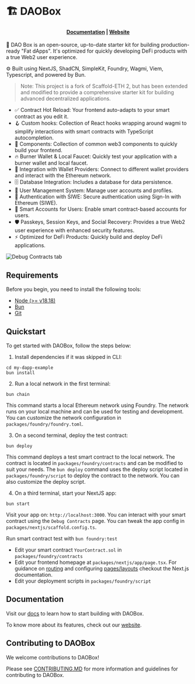# 🏗 DAOBox

<h4 align="center">
  <a href="https://docs.daobox.app">Documentation</a>
| <a href="https://daobox.app">Website</a>
</h4>

🧪 DAO Box is an open-source, up-to-date starter kit for building production-ready "Fat dApps". It's optimized for quickly developing DeFi products with a true Web2 user experience.

⚙️ Built using NextJS, ShadCN, SimpleKit, Foundry, Wagmi, Viem, Typescript, and powered by Bun.

> Note: This project is a fork of Scaffold-ETH 2, but has been extended and modified to provide a comprehensive starter kit for building advanced decentralized applications.

- ✅ Contract Hot Reload: Your frontend auto-adapts to your smart contract as you edit it.
- 🪝 Custom hooks: Collection of React hooks wrapping around wagmi to simplify interactions with smart contracts with TypeScript autocompletion.
- 🧱 Components: Collection of common web3 components to quickly build your frontend.
- 🔥 Burner Wallet & Local Faucet: Quickly test your application with a burner wallet and local faucet.
- 🔐 Integration with Wallet Providers: Connect to different wallet providers and interact with the Ethereum network.
- 🗄️ Database Integration: Includes a database for data persistence.
- 👥 User Management System: Manage user accounts and profiles.
- 🔑 Authentication with SIWE: Secure authentication using Sign-In with Ethereum (SIWE).
- 💼 Smart Accounts for Users: Enable smart contract-based accounts for users.
- 🛡️ Passkeys, Session Keys, and Social Recovery: Provides a true Web2 user experience with enhanced security features.
- ⚡ Optimized for DeFi Products: Quickly build and deploy DeFi applications.

![Debug Contracts tab](https://github.com/scaffold-eth/scaffold-eth-2/assets/55535804/b237af0c-5027-4849-a5c1-2e31495cccb1)

## Requirements

Before you begin, you need to install the following tools:

- [Node (>= v18.18)](https://nodejs.org/en/download/)
- [Bun](https://bun.sh/)
- [Git](https://git-scm.com/downloads)

## Quickstart

To get started with DAOBox, follow the steps below:

1. Install dependencies if it was skipped in CLI:

```
cd my-dapp-example
bun install
```

2. Run a local network in the first terminal:

```
bun chain
```

This command starts a local Ethereum network using Foundry. The network runs on your local machine and can be used for testing and development. You can customize the network configuration in `packages/foundry/foundry.toml`.

3. On a second terminal, deploy the test contract:

```
bun deploy
```

This command deploys a test smart contract to the local network. The contract is located in `packages/foundry/contracts` and can be modified to suit your needs. The `bun deploy` command uses the deploy script located in `packages/foundry/script` to deploy the contract to the network. You can also customize the deploy script.

4. On a third terminal, start your NextJS app:

```
bun start
```

Visit your app on: `http://localhost:3000`. You can interact with your smart contract using the `Debug Contracts` page. You can tweak the app config in `packages/nextjs/scaffold.config.ts`.

Run smart contract test with `bun foundry:test`

- Edit your smart contract `YourContract.sol` in `packages/foundry/contracts`
- Edit your frontend homepage at `packages/nextjs/app/page.tsx`. For guidance on [routing](https://nextjs.org/docs/app/building-your-application/routing/defining-routes) and configuring [pages/layouts](https://nextjs.org/docs/app/building-your-application/routing/pages-and-layouts) checkout the Next.js documentation.
- Edit your deployment scripts in `packages/foundry/script`

## Documentation

Visit our [docs](https://docs.scaffoldeth.io) to learn how to start building with DAOBox.

To know more about its features, check out our [website](https://scaffoldeth.io).

## Contributing to DAOBox

We welcome contributions to DAOBox!

Please see [CONTRIBUTING.MD](https://github.com/scaffold-eth/scaffold-eth-2/blob/main/CONTRIBUTING.md) for more information and guidelines for contributing to DAOBox.
